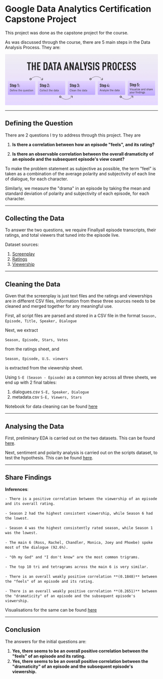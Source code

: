 # Google Data Analytics Certification Capstone Project

This project was done as the capstone project for the course.

As was discussed through the course, there are 5 main steps in the Data Analysis Process. They are:

![Steps](images/data_analysis_process.jpg)

---

## Defining the Question

There are 2 questions I try to address through this project. They are

1. **Is there a correlation between how an episode "feels", and its rating?**

2. **Is there an observable correlation between the overall dramaticity of an episode and the subsequent episode's view count?**

To make the problem statement as subjective as possible, the term "feel" is taken as a combination of the average polarity and subjectivity of each line of dialogue, for each character. 

Similarly, we measure the "drama" in an episode by taking the mean and standard deviation of polarity and subjectivity of each episode, for each character.

---

## Collecting the Data

To answer the two questions, we require Finallyall episode transcripts, their ratings, and total viewers that tuned into the episode live. 

Dataset sources:

1. [Screenplay](https://www.kaggle.com/datasets/blessondensil294/friends-tv-series-screenplay-script)
2. [Ratings](https://www.kaggle.com/datasets/rezaghari/friends-series-dataset)
3. [Viewership](https://www.kaggle.com/datasets/ruchi798/friends-tv-show-all-seasons-and-episodes-data)

---

## Cleaning the Data

Given that the screenplay is just text files and the ratings and viewerships are in different CSV files, information from these three sources needs to be cleaned and merged together for any meaningful use.

First, all script files are parsed and stored in a CSV file in the format
`Season, Episode, Title, Speaker, Dialogue`

Next, we extract 

`Season, Episode, Stars, Votes`

from the ratings sheet, and

`Season, Episode, U.S. viewers`

is extracted from the viewership sheet.

Using `S-E (Season - Episode)` as a common key across all three sheets, we end up with 2 final tables:

1. dialogues.csv `S-E, Speaker, Dialogue`
2. metadata.csv `S-E, Viewers, Stars`

Notebook for data cleaning can be found [here](preprocessing.ipynb)

---

## Analysing the Data

First, preliminary EDA is carried out on the two datasets. This can be found [here](EDA.ipynb).

Next, sentiment and polarity analysis is carried out on the scripts dataset, to test the hypothesis. This can be found [here](analysis.ipynb).

---

## Share Findings

**Inferences**:

    - There is a positive correlation between the viewership of an episode and its overall rating.

    - Season 2 had the highest consistent viewership, while Season 6 had the lowest.
    
    - Season 4 was the highest consistently rated season, while Season 1 was the lowest.
    
    - The main 6 (Ross, Rachel, Chandler, Monica, Joey and Phoebe) spoke most of the dialogue (92.6%).
    
    - "Oh my God" and "I don't know" are the most common trigrams.
    
    - The top 10 tri and tetragrams across the main 6 is very similar.
    
    - There is an overall weakly positive correlation **(0.1848)** between the "feels" of an episode and its rating.
    
    - There is an overall weakly positive correlation **(0.2651)** between the "dramaticity" of an episode and the subsequent episode's viewership.

Visualisations for the same can be found [here](analysis.ipynb)


---

## Conclusion

The answers for the initial questions are:

1. **Yes, there seems to be an overall positive correlation between the "feels" of an episode and its rating.**
2. **Yes, there seems to be an overall positive correlation between the "dramaticity" of an episode and the subsequent episode's viewership.**
